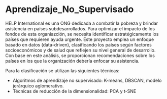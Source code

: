 # Aprendizaje_No_Supervisado

HELP International es una ONG dedicada a combatir la pobreza y brindar asistencia en países subdesarrollados. Para optimizar el impacto de los fondos de esta organiazción, se necesita identificar estratégicamente los países que requieren ayuda urgente. Este proyecto emplea un enfoque basado en datos (data-driven), clasificando los países según factores socioeconómicos y de salud que reflejen su nivel general de desarrollo. Con base en este análisis, se proporcionan recomendaciones sobre los países en los que la organización debería enfocar su asistencia.

Para la clasificación se utilizan las siguientes técnicas:
  - Algoritmos de aprendizaje no supervisado: K-means, DBSCAN, modelo jerárquico aglomerativo.
  - Técnicas de reducción de la dimensionalidad: PCA y t-SNE
